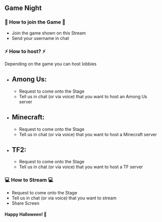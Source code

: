 
## Game Night
### 📣 How to join the Game 📣
- Join the game shown on this Stream
- Send your username in chat
### ⚡ How to host? ⚡
Depending on the game you can host lobbies  
- Among Us:
    -

    - Request to come onto the Stage
    - Tell us in chat (or via voice) that you want to host an Among Us server
- Minecraft:
    -
    
    - Request to come onto the Stage
    - Tell us in chat (or via voice) that you want to host a Minecraft server
- TF2:
    -
    
    - Request to come onto the Stage
    - Tell us in chat (or via voice) that you want to host a TF server

### 💻 How to Stream 💻
- Request to come onto the Stage
- Tell us in chat (or via voice) that you want to stream
- Share Screen

#### Happy Halloween! 🎃
